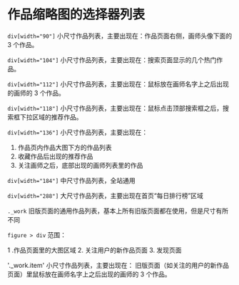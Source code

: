 # 作品缩略图的选择器列表

`div[width="90"]`   小尺寸作品列表，主要出现在：作品页面右侧，画师头像下面的 3 个作品。

`div[width="104"]`   小尺寸作品列表，主要出现在：搜索页面显示的几个热门作品。

`div[width="112"]`   小尺寸作品列表，主要出现在：鼠标放在画师名字上之后出现的画师的 3 个作品。

`div[width="118"]`   小尺寸作品列表，主要出现在：鼠标点击顶部搜索框之后，搜索框下拉区域的推荐作品。

`div[width="136"]`   小尺寸作品列表，主要出现在：

1. 作品页内作品大图下方的作品列表
2. 收藏作品后出现的推荐作品
3. 关注画师之后，底部出现的画师列表里的作品

`div[width="184"]`    中尺寸作品列表，全站通用

`div[width="288"]`  大尺寸作品列表，主要出现在首页“每日排行榜”区域

`._work`            旧版页面的通用作品列表，基本上所有旧版页面都在使用，但是尺寸有所不同

`figure > div`    范围：

1 .作品页面里的大图区域
2. 关注用户的新作品页面
3. 发现页面

'._work.item' 小尺寸作品列表，主要出现在：
旧版页面（如关注的用户的新作品页面）里鼠标放在画师名字上之后出现的画师的 3 个作品。

